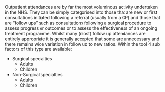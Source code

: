 Outpatient attendances are by far the most voluminous activity undertaken in the NHS. They can be simply categorised into those that are new or first consultations initiated following a referral (usually from a GP) and those that are “follow ups” such as consultations following a surgical procedure to assess progress or outcomes or to assess the effectiveness of an ongoing treatment programme. Whilst many (most) follow up attendances are entirely appropriate it is generally accepted that some are unnecessary and there remains wide variation in follow up to new ratios. Within the tool 4 sub factors of this type are available:

* Surgical specialties
  - Adults
  - Children
* Non-Surgical specialties
  - Adults
  - Children